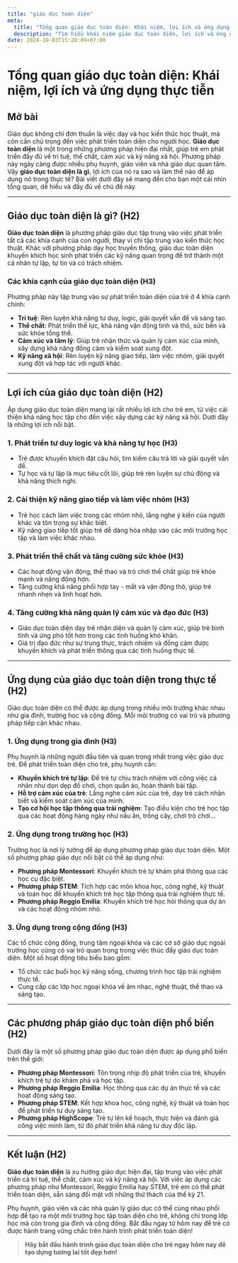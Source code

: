 ```yaml
---
title: "giáo dục toàn diện"
meta:
  title: "Tổng quan giáo dục toàn diện: Khái niệm, lợi ích và ứng dụng thực tiễn"
  description: "Tìm hiểu khái niệm giáo dục toàn diện, lợi ích và ứng dụng thực tiễn. Phương pháp giáo dục giúp trẻ phát triển toàn diện về trí tuệ, cảm xúc, thể chất và kỹ năng xã hội."
date: 2024-10-03T15:28:09+07:00
---
```


# Tổng quan giáo dục toàn diện: Khái niệm, lợi ích và ứng dụng thực tiễn

## Mở bài
Giáo dục không chỉ đơn thuần là việc dạy và học kiến thức học thuật, mà còn cần chú trọng đến việc phát triển toàn diện cho người học. **Giáo dục toàn diện** là một trong những phương pháp hiện đại nhất, giúp trẻ em phát triển đầy đủ về trí tuệ, thể chất, cảm xúc và kỹ năng xã hội. Phương pháp này ngày càng được nhiều phụ huynh, giáo viên và nhà giáo dục quan tâm. Vậy **giáo dục toàn diện là gì**, lợi ích của nó ra sao và làm thế nào để áp dụng nó trong thực tế? Bài viết dưới đây sẽ mang đến cho bạn một cái nhìn tổng quan, dễ hiểu và đầy đủ về chủ đề này.

---

## Giáo dục toàn diện là gì? (H2)
**Giáo dục toàn diện** là phương pháp giáo dục tập trung vào việc phát triển tất cả các khía cạnh của con người, thay vì chỉ tập trung vào kiến thức học thuật. Khác với phương pháp dạy học truyền thống, giáo dục toàn diện khuyến khích học sinh phát triển các kỹ năng quan trọng để trở thành một cá nhân tự lập, tự tin và có trách nhiệm.

### Các khía cạnh của giáo dục toàn diện (H3)
Phương pháp này tập trung vào sự phát triển toàn diện của trẻ ở 4 khía cạnh chính:  
- **Trí tuệ**: Rèn luyện khả năng tư duy, logic, giải quyết vấn đề và sáng tạo.  
- **Thể chất**: Phát triển thể lực, khả năng vận động tinh và thô, sức bền và sức khỏe tổng thể.  
- **Cảm xúc và tâm lý**: Giúp trẻ nhận thức và quản lý cảm xúc của mình, xây dựng khả năng đồng cảm và kiểm soát xung đột.  
- **Kỹ năng xã hội**: Rèn luyện kỹ năng giao tiếp, làm việc nhóm, giải quyết xung đột và hợp tác với người khác.  

---

## Lợi ích của giáo dục toàn diện (H2)
Áp dụng giáo dục toàn diện mang lại rất nhiều lợi ích cho trẻ em, từ việc cải thiện khả năng học tập cho đến việc xây dựng các kỹ năng xã hội. Dưới đây là những lợi ích nổi bật.

### 1. Phát triển tư duy logic và khả năng tự học (H3)
- Trẻ được khuyến khích đặt câu hỏi, tìm kiếm câu trả lời và giải quyết vấn đề.  
- Tự học và tự lập là mục tiêu cốt lõi, giúp trẻ rèn luyện sự chủ động và khả năng thích nghi.  

### 2. Cải thiện kỹ năng giao tiếp và làm việc nhóm (H3)
- Trẻ học cách làm việc trong các nhóm nhỏ, lắng nghe ý kiến của người khác và tôn trọng sự khác biệt.  
- Kỹ năng giao tiếp tốt giúp trẻ dễ dàng hòa nhập vào các môi trường học tập và làm việc khác nhau.  

### 3. Phát triển thể chất và tăng cường sức khỏe (H3)
- Các hoạt động vận động, thể thao và trò chơi thể chất giúp trẻ khỏe mạnh và năng động hơn.  
- Tăng cường khả năng phối hợp tay - mắt và vận động thô, giúp trẻ nhanh nhẹn và linh hoạt hơn.  

### 4. Tăng cường khả năng quản lý cảm xúc và đạo đức (H3)
- Giáo dục toàn diện dạy trẻ nhận diện và quản lý cảm xúc, giúp trẻ bình tĩnh và ứng phó tốt hơn trong các tình huống khó khăn.  
- Giá trị đạo đức như sự trung thực, trách nhiệm và đồng cảm được khuyến khích và phát triển thông qua các tình huống thực tế.  

---

## Ứng dụng của giáo dục toàn diện trong thực tế (H2)
Giáo dục toàn diện có thể được áp dụng trong nhiều môi trường khác nhau như gia đình, trường học và cộng đồng. Mỗi môi trường có vai trò và phương pháp tiếp cận khác nhau.

### 1. Ứng dụng trong gia đình (H3)
Phụ huynh là những người đầu tiên và quan trọng nhất trong việc giáo dục trẻ. Để phát triển toàn diện cho trẻ, phụ huynh cần:  
- **Khuyến khích trẻ tự lập**: Để trẻ tự chịu trách nhiệm với công việc cá nhân như dọn dẹp đồ chơi, chọn quần áo, hoàn thành bài tập.  
- **Hỗ trợ cảm xúc của trẻ**: Lắng nghe cảm xúc của trẻ, dạy trẻ cách nhận biết và kiểm soát cảm xúc của mình.  
- **Tạo cơ hội học tập thông qua trải nghiệm**: Tạo điều kiện cho trẻ học tập qua các hoạt động hàng ngày như nấu ăn, trồng cây, chơi trò chơi...  

### 2. Ứng dụng trong trường học (H3)
Trường học là nơi lý tưởng để áp dụng phương pháp giáo dục toàn diện. Một số phương pháp giáo dục nổi bật có thể áp dụng như:  
- **Phương pháp Montessori**: Khuyến khích trẻ tự khám phá thông qua các học cụ đặc biệt.  
- **Phương pháp STEM**: Tích hợp các môn khoa học, công nghệ, kỹ thuật và toán học để khuyến khích trẻ học tập thông qua trải nghiệm thực tế.  
- **Phương pháp Reggio Emilia**: Khuyến khích trẻ học hỏi thông qua dự án và các hoạt động nhóm nhỏ.  

### 3. Ứng dụng trong cộng đồng (H3)
Các tổ chức cộng đồng, trung tâm ngoại khóa và các cơ sở giáo dục ngoài trường học cũng có vai trò quan trọng trong việc thúc đẩy giáo dục toàn diện. Một số hoạt động tiêu biểu bao gồm:  
- Tổ chức các buổi học kỹ năng sống, chương trình học tập trải nghiệm thực tế.  
- Cung cấp các lớp học ngoại khóa về âm nhạc, nghệ thuật, thể thao và sáng tạo.  

---

## Các phương pháp giáo dục toàn diện phổ biến (H2)
Dưới đây là một số phương pháp giáo dục toàn diện được áp dụng phổ biến trên thế giới:  
- **Phương pháp Montessori**: Tôn trọng nhịp độ phát triển của trẻ, khuyến khích trẻ tự do khám phá và học tập.  
- **Phương pháp Reggio Emilia**: Học thông qua các dự án thực tế và các hoạt động sáng tạo.  
- **Phương pháp STEM**: Kết hợp khoa học, công nghệ, kỹ thuật và toán học để phát triển tư duy sáng tạo.  
- **Phương pháp HighScope**: Trẻ tự lên kế hoạch, thực hiện và đánh giá công việc mình làm, từ đó phát triển khả năng tư duy độc lập.  

---

## Kết luận (H2)
**Giáo dục toàn diện** là xu hướng giáo dục hiện đại, tập trung vào việc phát triển cả trí tuệ, thể chất, cảm xúc và kỹ năng xã hội. Với việc áp dụng các phương pháp như Montessori, Reggio Emilia hay STEM, trẻ em có thể phát triển toàn diện, sẵn sàng đối mặt với những thử thách của thế kỷ 21.  

Phụ huynh, giáo viên và các nhà quản lý giáo dục có thể cùng nhau phối hợp để tạo ra một môi trường học tập toàn diện cho trẻ, không chỉ trong lớp học mà còn trong gia đình và cộng đồng. Bắt đầu ngay từ hôm nay để trẻ có được hành trang vững chắc trên hành trình phát triển toàn diện!  

> **Hãy bắt đầu hành trình giáo dục toàn diện cho trẻ ngay hôm nay để tạo dựng tương lai tốt đẹp hơn!**
